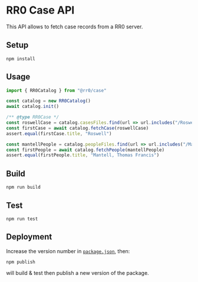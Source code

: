 # RR0 Case API

This API allows to fetch case records from a RR0 server.

## Setup

```shell
npm install
```

## Usage

```js
import { RR0Catalog } from "@rr0/case"

const catalog = new RR0Catalog()
await catalog.init()

/** @type RR0Case */
const roswellCase = catalog.casesFiles.find(url => url.includes("/Roswell/"))
const firstCase = await catalog.fetchCase(roswellCase)
assert.equal(firstCase.title, "Roswell")

const mantellPeople = catalog.peopleFiles.find(url => url.includes("/MantellThomas/"))
const firstPeople = await catalog.fetchPeople(mantellPeople)
assert.equal(firstPeople.title, "Mantell, Thomas Francis")
```

## Build

```shell
npm run build
```

## Test

```shell
npm run test
```

## Deployment

Increase the version number in [`package.json`](package.json), then:

```shell
npm publish
```

will build & test then publish a new version of the package.
